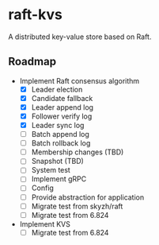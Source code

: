 # raft-kvs

A distributed key-value store based on Raft.

## Roadmap

- Implement Raft consensus algorithm
    - [x] Leader election
    - [x] Candidate fallback
    - [x] Leader append log
    - [x] Follower verify log
    - [x] Leader sync log
    - [ ] Batch append log
    - [ ] Batch rollback log
    - [ ] Membership changes (TBD)
    - [ ] Snapshot (TBD)
    - [ ] System test
    - [ ] Implement gRPC
    - [ ] Config
    - [ ] Provide abstraction for application
    - [ ] Migrate test from skyzh/raft
    - [ ] Migrate test from 6.824
- Implement KVS
    - [ ] Migrate test from 6.824
